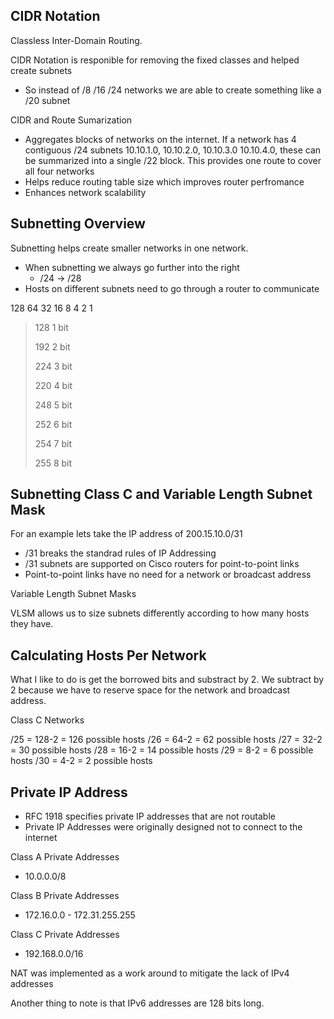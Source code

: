 ## CIDR Notation

Classless Inter-Domain Routing.

CIDR Notation is responible for removing the fixed classes and helped create subnets
  - So instead of /8 /16 /24 networks we are able to create something like a /20 subnet

CIDR and Route Sumarization

  - Aggregates blocks of networks on the internet. If a network has 4 contiguous /24 subnets 10.10.1.0, 10.10.2.0, 10.10.3.0 10.10.4.0, these can be summarized into a single /22 block. This provides one route to cover all four networks
  - Helps reduce routing table size which improves router perfromance
  - Enhances network scalability

## Subnetting Overview

Subnetting helps create smaller networks in one network.

  - When subnetting we always go further into the right
      - /24 -> /28
  - Hosts on different subnets need to go through a router to communicate

128  64  32  16  8  4  2  1


> 128 1 bit
>
> 192 2 bit
>
> 224 3 bit
>
> 220 4 bit
>
> 248 5 bit
>
> 252 6 bit
>
> 254 7 bit
>
> 255 8 bit


## Subnetting Class C and Variable Length Subnet Mask

For an example lets take the IP address of 200.15.10.0/31
  - /31 breaks the standrad rules of IP Addressing
  - /31 subnets are supported on Cisco routers for point-to-point links
  - Point-to-point links have no need for a network or broadcast address

Variable Length Subnet Masks

VLSM allows us to size subnets differently according to how many hosts they have.

## Calculating Hosts Per Network

What I like to do is get the borrowed bits and substract by 2. We subtract by 2 because we have to reserve space for the network and broadcast address.

Class C Networks

/25 = 128-2 = 126 possible hosts
/26 = 64-2 = 62 possible hosts
/27 = 32-2 = 30 possible hosts
/28 = 16-2 = 14 possible hosts
/29 = 8-2 = 6 possible hosts
/30 = 4-2 = 2 possible hosts


## Private IP Address

- RFC 1918 specifies private IP addresses that are not routable
- Private IP Addresses were originally designed not to connect to the internet

Class A Private Addresses

- 10.0.0.0/8

Class B Private Addresses

  - 172.16.0.0 - 172.31.255.255

Class C Private Addresses

  - 192.168.0.0/16

NAT was implemented as a work around to mitigate the lack of IPv4 addresses

Another thing to note is that IPv6 addresses are 128 bits long.


